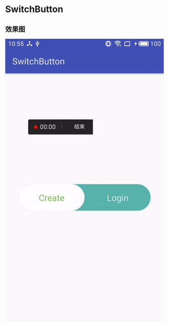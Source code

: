 # SwitchButton

## 效果图

![img](https://github.com/bighanber/SwitchButton/blob/master/photos/ezgif-4-125d31996d.gif)